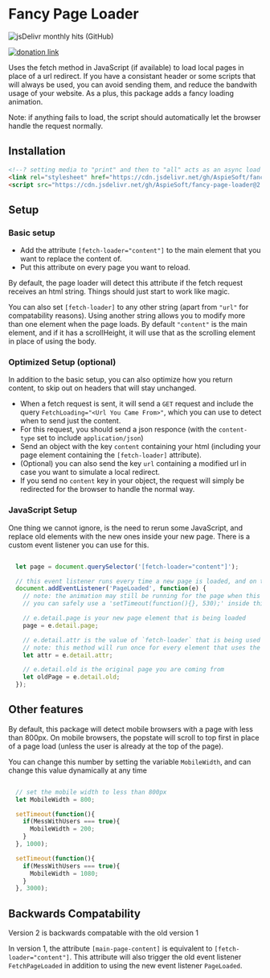 # Fancy Page Loader

![jsDelivr monthly hits (GitHub)](https://img.shields.io/jsdelivr/gh/hm/AspieSoft/fancy-page-loader)

[![donation link](https://img.shields.io/badge/buy%20me%20a%20coffee-paypal-blue)](https://paypal.me/shaynejrtaylor?country.x=US&locale.x=en_US)

Uses the fetch method in JavaScript (if available) to load local pages in place of a url redirect. If you have a consistant header or some scripts that will always be used, you can avoid sending them, and reduce the bandwith usage of your website. As a plus, this package adds a fancy loading animation.

Note: if anything fails to load, the script should automatically let the browser handle the request normally.

## Installation

```html
<!--? setting media to "print" and then to "all" acts as an async load for stylesheets -->
<link rel="stylesheet" href="https://cdn.jsdelivr.net/gh/AspieSoft/fancy-page-loader@2.0.1/style.min.css" media="print" onload="this.media='all'"/>
<script src="https://cdn.jsdelivr.net/gh/AspieSoft/fancy-page-loader@2.0.1/script.min.js" async></script>
```

## Setup

### Basic setup

- Add the attribute `[fetch-loader="content"]` to the main element that you want to replace the content of.
- Put this attribute on every page you want to reload.

By default, the page loader will detect this attribute if the fetch request receives an html string. Things should just start to work like magic.

You can also set `[fetch-loader]`  to any other string (apart from `"url"` for compatability reasons).
Using another string allows you to modify more than one element when the page loads.
By default `"content"` is the main element, and if it has a scrollHeight, it will use that as the scrolling element in place of using the body.

### Optimized Setup (optional)

In addition to the basic setup, you can also optimize how you return content, to skip out on headers that will stay unchanged.

- When a fetch request is sent, it will send a `GET` request and include the query `FetchLoading="<Url You Came From>"`, which you can use to detect when to send just the content.
- For this request, you should send a json responce (with the `content-type` set to include `application/json`)
- Send an object with the key `content` containing your html (including your page element containing the `[fetch-loader]` attribute).
- (Optional) you can also send the key `url` containing a modified url in case you want to simulate a local redirect.
- If you send no `content` key in your object, the request will simply be redirected for the browser to handle the normal way.

### JavaScript Setup

One thing we cannot ignore, is the need to rerun some JavaScript, and replace old elements with the new ones inside your new page.
There is a custom event listener you can use for this.

```js

  let page = document.querySelector('[fetch-loader="content"]');

  // this event listener runs every time a new page is loaded, and on the initial load 10ms after 'DOMContentLoaded' runs
  document.addEventListener('PageLoaded', function(e) {
    // note: the animation may still be running for the page when this is called
    // you can safely use a 'setTimeout(function(){}, 530);' inside this event listener to ensure the animation is done running

    // e.detail.page is your new page element that is being loaded
    page = e.detail.page;

    // e.detail.attr is the value of `fetch-loader` that is being used
    // note: this method will run once for every element that uses the `fetch-loader` attribute
    let attr = e.detail.attr;

    // e.detail.old is the original page you are coming from
    let oldPage = e.detail.old;
  });

```

## Other features

By default, this package will detect mobile browsers with a page with less than 800px.
On mobile browsers, the popstate will scroll to top first in place of a page load (unless the user is already at the top of the page).

You can change this number by setting the variable `MobileWidth`, and can change this value dynamically at any time

```js

  // set the mobile width to less than 800px
  let MobileWidth = 800;

  setTimeout(function(){
    if(MessWithUsers === true){
      MobileWidth = 200;
    }
  }, 1000);

  setTimeout(function(){
    if(MessWithUsers === true){
      MobileWidth = 1080;
    }
  }, 3000);

```

## Backwards Compatability

Version 2 is backwards compatable with the old version 1

In version 1, the attribute `[main-page-content]` is equivalent to `[fetch-loader="content"]`.
This attribute will also trigger the old event listener `FetchPageLoaded` in addition to using the new event listener `PageLoaded`.
